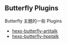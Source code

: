 ## Butterfly Plugins

Butterfly 主題的一些 Plugins

- [hexo-butterfly-artitalk](./hexo-butterfly-artitalk/README.md)
- [hexo-butterfly-hpptalk](./hexo-butterfly-hpptalk/README.md)